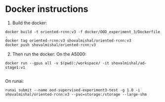 # Docker instructions
1. Build the docker:
```shell
docker build -t oriented-rcnn:v3 -f docker/OOD_experiment_3/Dockerfile .
docker tag oriented-rcnn:v3 shovalmishal/oriented-rcnn:v3
docker push shovalmishal/oriented-rcnn:v3
```
2. Then run the docker:
On the A5000:
```shell
docker run --gpus all -v $(pwd):/workspace/ -it shovalmishal/ad-stage1:v1


```
On runai:
```shell
runai submit --name ood-supervised-experiment3-test -g 1.0 -i shovalmishal/oriented-rcnn:v3 --pvc=storage:/storage --large-shm 
```

